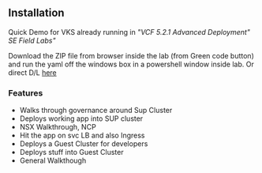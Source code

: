 ## Installation

Quick Demo for VKS already running in *"VCF 5.2.1 Advanced Deployment" SE Field Labs"*

Download the ZIP file from browser inside the lab (from Green code button) and run the yaml off the windows box in a powershell window inside lab. Or direct D/L [here](https://github.com/defaultroute0/vksdemo/archive/refs/heads/main.zip "here")

### Features

- Walks through governance around Sup Cluster
- Deploys working app into SUP cluster
- NSX Walkthrough, NCP
- Hit the app on svc LB and also Ingress
- Deploys a Guest Cluster for developers
- Deploys stuff into Guest Cluster
- General Walkthough 
